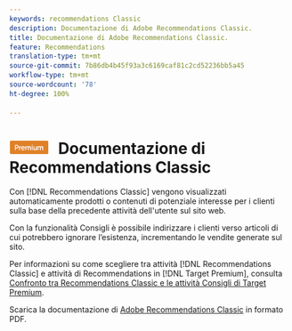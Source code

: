 ```yaml
---
keywords: recommendations Classic
description: Documentazione di Adobe Recommendations Classic.
title: Documentazione di Adobe Recommendations Classic.
feature: Recommendations
translation-type: tm+mt
source-git-commit: 7b86db4b45f93a3c6169caf81c2cd52236bb5a45
workflow-type: tm+mt
source-wordcount: '78'
ht-degree: 100%

---
```



# ![PREMIUM](/help/assets/premium.png) Documentazione di Recommendations Classic

Con [!DNL Recommendations Classic] vengono visualizzati automaticamente prodotti o contenuti di potenziale interesse per i clienti sulla base della precedente attività dell&#39;utente sul sito web.

Con la funzionalità Consigli è possibile indirizzare i clienti verso articoli di cui potrebbero ignorare l’esistenza, incrementando le vendite generate sul sito.

Per informazioni su come scegliere tra attività [!DNL Recommendations Classic] e attività di Recommendations in [!DNL Target Premium], consulta [Confronto tra Recommendations Classic e le attività Consigli di Target Premium](/help/c-recommendations/c-recommendations-faq/recommendations-classic-versus-recommendations-activities-target-premium.md).

Scarica la documentazione di [Adobe Recommendations Classic](/help/assets/adobe-recommendations-classic.pdf) in formato PDF.